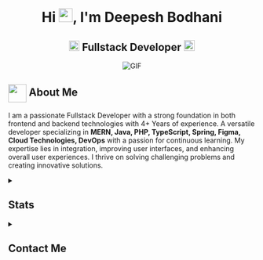 <h1 align="center">Hi <img src="https://github.com/YourUsername/YourUsername/blob/main/icons/Hi.gif" width="28px"/>, I'm Deepesh Bodhani</h1>
<h2 align="center">
  <img src="https://komarev.com/ghpvc/?username=[YourUsername]&color=dc143c&style=for-the-badge" alt="Profile Views" style="height:21px;">
  Fullstack Developer
  <a href="https://poly.me/deepesh_bodhani">
    <img src="https://img.shields.io/badge/Portfolio-543DE0?style=for-the-badge&logo=About.me&logoColor=white" alt="Portfolio" style="height:22px;">
  </a>
</h2>
<div align="center">
 <img alt="GIF" src="https://media4.giphy.com/media/11KzOet1ElBDz2/giphy.gif?cid=6c09b952ufa3xxbbm0mpuadm2zaik3wjp4m9luz2ly0lyz8d&ep=v1_internal_gif_by_id&rid=giphy.gif&ct=g" />
</div>

## <img align ='center' src="https://i.giphy.com/media/v1.Y2lkPTc5MGI3NjExdjh2dDM4bDhyYzM5NmppaHJ6dG56Mmh3bTkyanFkdWRvZ3R1cGoycSZlcD12MV9pbnRlcm5hbF9naWZfYnlfaWQmY3Q9ZQ/LOnt6uqjD9OexmQJRB/giphy.gif" width="37" /> About Me

I am a passionate Fullstack Developer with a strong foundation in both frontend and backend technologies with 4+ Years of experience. 
A versatile developer specializing in **MERN, Java, PHP, TypeScript, Spring, Figma, Cloud Technologies, DevOps** with a passion for continuous learning. My expertise lies in integration, improving user interfaces, and enhancing overall user experiences. I thrive on solving challenging problems and creating innovative solutions.

<details>
  <summary><h2> 
<!--     <img align="center" src="https://github.com/[YourUsername]/[YourUsername]/blob/main/icons/stats.gif" width="32"/>  -->
    Stats</h2></summary>
  <div align="center">
    ![](https://github-readme-stats.vercel.app/api?username=deepeshbodhani&theme=tokyonight&hide_border=false&include_all_commits=true&count_private=false)<br/>
    ![](https://github-readme-streak-stats.herokuapp.com/?user=deepeshbodhani&theme=tokyonight&hide_border=false)<br/>
    ![](https://github-readme-stats.vercel.app/api/top-langs/?username=deepeshbodhani&theme=tokyonight&hide_border=false&include_all_commits=true&count_private=false&layout=compact)<br/>
    ![](https://github-readme-activity-graph.vercel.app/graph?username=deepeshbodhani&theme=tokyo-night)
  </div>
</details>

<details>
  <summary><h2> 
<!--     <img align="center" src="https://github.com/[YourUsername]/[YourUsername]/blob/main/icons/Contact.gif" width="37"/>  -->
    Contact Me</h2></summary>
  <p>
    <i>You can reach out to me via</i>
    <a href="mailto:deepeshbodhani@gmail.com">
      Mail 
<!--       <img align="center" src="https://github.com/[YourUsername]/[YourUsername]/blob/main/icons/Gmail.gif" width="100"/> -->
    </a>
  </p>
</details>
